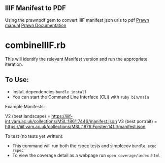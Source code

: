 IIIF Manifest to PDF
-----

Using the prawnpdf gem to convert IIIF manifest json urls to pdf
[Prawn manual](http://prawnpdf.org/manual.pdf)
[Prawn Documentation](http://prawnpdf.org/docs/0.11.1/Prawn/Document.html)

combineIIIF.rb
===

This will identify the relevant Manifest version and run the appropriate iteration.

To Use:
---

- Install dependencies `bundle install`
- You can start the Command Line Interface (CLI) with `ruby bin/main`

Example Manifests:

V2 (best landscape) = https://iiif-int.vam.ac.uk/collections/MSL:1861:7446/manifest.json
V3 (best portrait) = https://iiif.vam.ac.uk/collections/MSL:1876:Forster:141:I/manifest.json

To test (no tests yet written):

- This command will run both the rspec tests and simplecov `bundle exec rspec`
- To view the coverage detail as a webpage run `open coverage/index.html`
